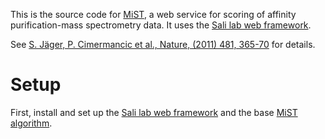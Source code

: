 This is the source code for [MiST](https://salilab.org/mist/), a web
service for scoring of affinity purification-mass spectrometry data.
It uses the [Sali lab web framework](https://github.com/salilab/saliweb/).

See [S. Jäger, P. Cimermancic et al., Nature, (2011) 481, 365-70](https://www.ncbi.nlm.nih.gov/pubmed/22190034) for details.

# Setup

First, install and set up the
[Sali lab web framework](https://github.com/salilab/saliweb/) and the
base [MiST algorithm](https://github.com/salilab/mist/).
